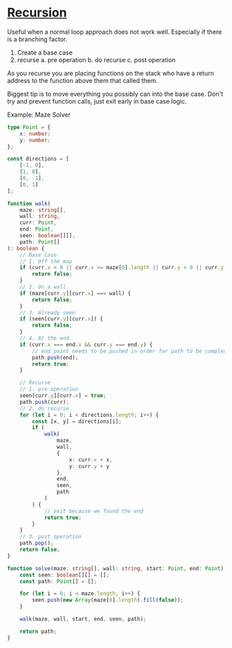 # [Recursion](./recursion.md)

Useful when a normal loop approach does not work well. Especially if there is a branching factor.

1. Create a base case
2. recurse
   a. pre operation
   b. do recurse
   c. post operation

As you recurse you are placing functions on the stack who have a return address to the function
above them that called them.

Biggest tip is to move everything you possibly can into the base case. 
Don't try and prevent function calls, just exit early in base case logic.

Example: Maze Solver

```ts
type Point = {
	x: number;
	y: number;
};

const directions = [
	[-1, 0],
	[1, 0],
	[0, -1],
	[0, 1]
];

function walk(
	maze: string[],
	wall: string,
	curr: Point,
	end: Point,
	seen: boolean[][],
	path: Point[]
): boolean {
	// Base Case
	// 1. Off the map
	if (curr.x < 0 || curr.x >= maze[0].length || curr.y < 0 || curr.y >= maze.length) {
		return false;
	}
	// 2. On a wall
	if (maze[curr.y][curr.x] === wall) {
		return false;
	}
	// 3. Already seen
	if (seen[curr.y][curr.x]) {
		return false;
	}
	// 4. At the end
	if (curr.x === end.x && curr.y === end.y) {
		// end point needs to be pushed in order for path to be complete
		path.push(end);
		return true;
	}

	// Recurse
	// 1. pre operation
    seen[curr.y][curr.x] = true;
	path.push(curr);
	// 2. do recurse
	for (let i = 0; i < directions.length; i++) {
		const [x, y] = directions[i];
		if (
			walk(
				maze,
				wall,
				{
					x: curr.x + x,
					y: curr.y + y
				},
				end,
				seen,
				path
			)
		) {
			// exit because we found the end
			return true;
		}
	}
	// 3. post operation
	path.pop();
    return false;
}

function solve(maze: string[], wall: string, start: Point, end: Point): Point[] {
	const seen: boolean[][] = [];
	const path: Point[] = [];

	for (let i = 0; i < maze.length; i++) {
		seen.push(new Array(maze[0].length).fill(false));
	}

	walk(maze, wall, start, end, seen, path);

	return path;
}
```
